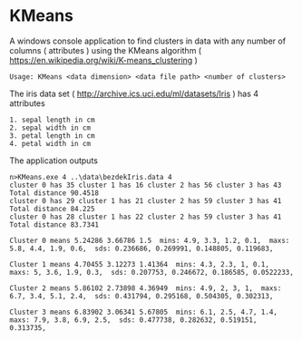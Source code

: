 # KMeans

A windows console application to find clusters in data with any number of columns ( attributes ) using the KMeans algorithm (  https://en.wikipedia.org/wiki/K-means_clustering )

```
Usage: KMeans <data dimension> <data file path> <number of clusters>
```

The iris data set ( http://archive.ics.uci.edu/ml/datasets/Iris ) has 4 attributes

```
1. sepal length in cm 
2. sepal width in cm 
3. petal length in cm 
4. petal width in cm 
```

The application outputs

```
n>KMeans.exe 4 ..\data\bezdekIris.data 4
cluster 0 has 35 cluster 1 has 16 cluster 2 has 56 cluster 3 has 43 Total distance 90.4518
cluster 0 has 29 cluster 1 has 21 cluster 2 has 59 cluster 3 has 41 Total distance 84.225
cluster 0 has 28 cluster 1 has 22 cluster 2 has 59 cluster 3 has 41 Total distance 83.7341

Cluster 0 means 5.24286 3.66786 1.5  mins: 4.9, 3.3, 1.2, 0.1,  maxs: 5.8, 4.4, 1.9, 0.6,  sds: 0.236686, 0.269991, 0.148805, 0.119683,

Cluster 1 means 4.70455 3.12273 1.41364  mins: 4.3, 2.3, 1, 0.1,  maxs: 5, 3.6, 1.9, 0.3,  sds: 0.207753, 0.246672, 0.186585, 0.0522233,

Cluster 2 means 5.86102 2.73898 4.36949  mins: 4.9, 2, 3, 1,  maxs: 6.7, 3.4, 5.1, 2.4,  sds: 0.431794, 0.295168, 0.504305, 0.302313,

Cluster 3 means 6.83902 3.06341 5.67805  mins: 6.1, 2.5, 4.7, 1.4,  maxs: 7.9, 3.8, 6.9, 2.5,  sds: 0.477738, 0.282632, 0.519151, 0.313735,
```

